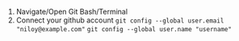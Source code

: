 1. Navigate/Open Git Bash/Terminal
2. Connect your github account 
` git config --global user.email "niloy@example.com" `
` git config --global user.name "username" `